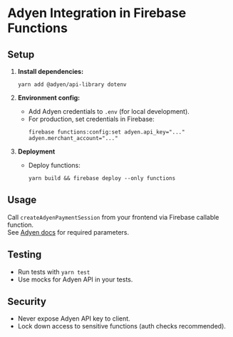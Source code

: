 # Adyen Integration in Firebase Functions

## Setup

1. **Install dependencies:**

   ```
   yarn add @adyen/api-library dotenv
   ```

2. **Environment config:**
   - Add Adyen credentials to `.env` (for local development).
   - For production, set credentials in Firebase:
     ```
     firebase functions:config:set adyen.api_key="..." adyen.merchant_account="..."
     ```

3. **Deployment**
   - Deploy functions:
     ```
     yarn build && firebase deploy --only functions
     ```

## Usage

Call `createAdyenPaymentSession` from your frontend via Firebase callable function.  
See [Adyen docs](https://docs.adyen.com/api-explorer/#/Checkout/v70/paymentSession) for required parameters.

## Testing

- Run tests with `yarn test`
- Use mocks for Adyen API in your tests.

## Security

- Never expose Adyen API key to client.
- Lock down access to sensitive functions (auth checks recommended).

